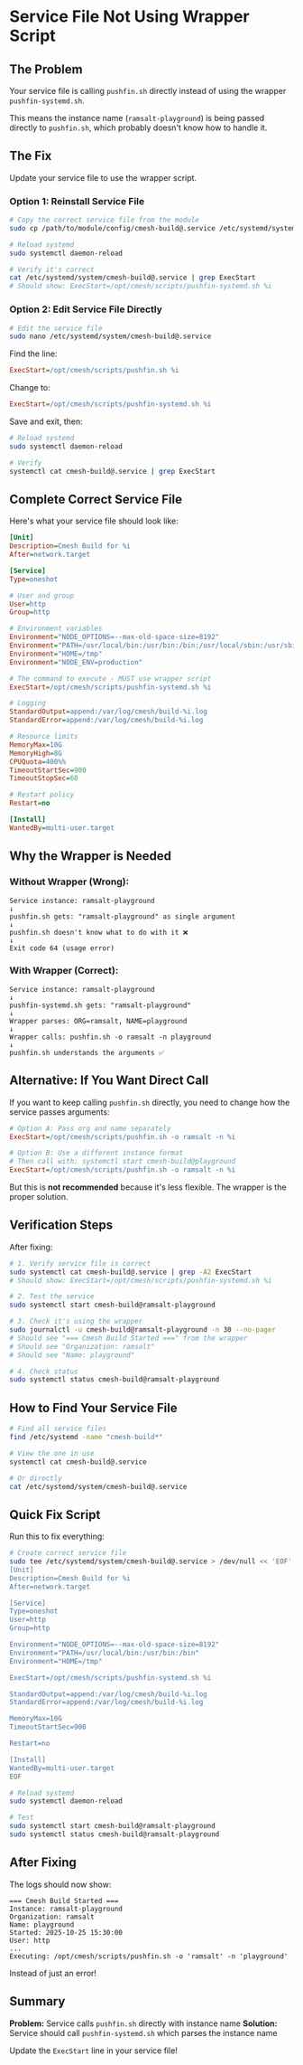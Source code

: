 # Service File Not Using Wrapper Script

## The Problem

Your service file is calling `pushfin.sh` directly instead of using the wrapper `pushfin-systemd.sh`.

This means the instance name (`ramsalt-playground`) is being passed directly to `pushfin.sh`, which probably doesn't know how to handle it.

## The Fix

Update your service file to use the wrapper script.

### Option 1: Reinstall Service File

```bash
# Copy the correct service file from the module
sudo cp /path/to/module/config/cmesh-build@.service /etc/systemd/system/

# Reload systemd
sudo systemctl daemon-reload

# Verify it's correct
cat /etc/systemd/system/cmesh-build@.service | grep ExecStart
# Should show: ExecStart=/opt/cmesh/scripts/pushfin-systemd.sh %i
```

### Option 2: Edit Service File Directly

```bash
# Edit the service file
sudo nano /etc/systemd/system/cmesh-build@.service
```

Find the line:
```ini
ExecStart=/opt/cmesh/scripts/pushfin.sh %i
```

Change to:
```ini
ExecStart=/opt/cmesh/scripts/pushfin-systemd.sh %i
```

Save and exit, then:

```bash
# Reload systemd
sudo systemctl daemon-reload

# Verify
systemctl cat cmesh-build@.service | grep ExecStart
```

## Complete Correct Service File

Here's what your service file should look like:

```ini
[Unit]
Description=Cmesh Build for %i
After=network.target

[Service]
Type=oneshot

# User and group
User=http
Group=http

# Environment variables
Environment="NODE_OPTIONS=--max-old-space-size=8192"
Environment="PATH=/usr/local/bin:/usr/bin:/bin:/usr/local/sbin:/usr/sbin:/sbin"
Environment="HOME=/tmp"
Environment="NODE_ENV=production"

# The command to execute - MUST use wrapper script
ExecStart=/opt/cmesh/scripts/pushfin-systemd.sh %i

# Logging
StandardOutput=append:/var/log/cmesh/build-%i.log
StandardError=append:/var/log/cmesh/build-%i.log

# Resource limits
MemoryMax=10G
MemoryHigh=8G
CPUQuota=400%%
TimeoutStartSec=900
TimeoutStopSec=60

# Restart policy
Restart=no

[Install]
WantedBy=multi-user.target
```

## Why the Wrapper is Needed

### Without Wrapper (Wrong):
```
Service instance: ramsalt-playground
↓
pushfin.sh gets: "ramsalt-playground" as single argument
↓
pushfin.sh doesn't know what to do with it ❌
↓
Exit code 64 (usage error)
```

### With Wrapper (Correct):
```
Service instance: ramsalt-playground
↓
pushfin-systemd.sh gets: "ramsalt-playground"
↓
Wrapper parses: ORG=ramsalt, NAME=playground
↓
Wrapper calls: pushfin.sh -o ramsalt -n playground
↓
pushfin.sh understands the arguments ✅
```

## Alternative: If You Want Direct Call

If you want to keep calling `pushfin.sh` directly, you need to change how the service passes arguments:

```ini
# Option A: Pass org and name separately
ExecStart=/opt/cmesh/scripts/pushfin.sh -o ramsalt -n %i

# Option B: Use a different instance format
# Then call with: systemctl start cmesh-build@playground
ExecStart=/opt/cmesh/scripts/pushfin.sh -o ramsalt -n %i
```

But this is **not recommended** because it's less flexible. The wrapper is the proper solution.

## Verification Steps

After fixing:

```bash
# 1. Verify service file is correct
sudo systemctl cat cmesh-build@.service | grep -A2 ExecStart
# Should show: ExecStart=/opt/cmesh/scripts/pushfin-systemd.sh %i

# 2. Test the service
sudo systemctl start cmesh-build@ramsalt-playground

# 3. Check it's using the wrapper
sudo journalctl -u cmesh-build@ramsalt-playground -n 30 --no-pager
# Should see "=== Cmesh Build Started ===" from the wrapper
# Should see "Organization: ramsalt"
# Should see "Name: playground"

# 4. Check status
sudo systemctl status cmesh-build@ramsalt-playground
```

## How to Find Your Service File

```bash
# Find all service files
find /etc/systemd -name "cmesh-build*"

# View the one in use
systemctl cat cmesh-build@.service

# Or directly
cat /etc/systemd/system/cmesh-build@.service
```

## Quick Fix Script

Run this to fix everything:

```bash
# Create correct service file
sudo tee /etc/systemd/system/cmesh-build@.service > /dev/null << 'EOF'
[Unit]
Description=Cmesh Build for %i
After=network.target

[Service]
Type=oneshot
User=http
Group=http

Environment="NODE_OPTIONS=--max-old-space-size=8192"
Environment="PATH=/usr/local/bin:/usr/bin:/bin"
Environment="HOME=/tmp"

ExecStart=/opt/cmesh/scripts/pushfin-systemd.sh %i

StandardOutput=append:/var/log/cmesh/build-%i.log
StandardError=append:/var/log/cmesh/build-%i.log

MemoryMax=10G
TimeoutStartSec=900

Restart=no

[Install]
WantedBy=multi-user.target
EOF

# Reload systemd
sudo systemctl daemon-reload

# Test
sudo systemctl start cmesh-build@ramsalt-playground
sudo systemctl status cmesh-build@ramsalt-playground
```

## After Fixing

The logs should now show:

```
=== Cmesh Build Started ===
Instance: ramsalt-playground
Organization: ramsalt
Name: playground
Started: 2025-10-25 15:30:00
User: http
...
Executing: /opt/cmesh/scripts/pushfin.sh -o 'ramsalt' -n 'playground'
```

Instead of just an error!

## Summary

**Problem:** Service calls `pushfin.sh` directly with instance name
**Solution:** Service should call `pushfin-systemd.sh` which parses the instance name

Update the `ExecStart` line in your service file!

